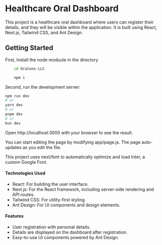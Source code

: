 # Healthcare Oral Dashboard

This project is a healthcare oral dashboard where users can register their details, and they will be visible within the application. It is built using React, Next.js, Tailwind CSS, and Ant Design.

## Getting Started

First, Install the node moduule in the directory

```bash
    cd Oralens-LLC
```
```bash
    npm i
```

Second, run the development server:

```bash
npm run dev
# or
yarn dev
# or
pnpm dev
# or
bun dev
```

Open http://localhost:3000 with your browser to see the result.

You can start editing the page by modifying app/page.js. The page auto-updates as you edit the file.

This project uses next/font to automatically optimize and load Inter, a custom Google Font.

#### Technologies Used

- React: For building the user interface.
- Next.js: For the React framework, including server-side rendering and API routes.
- Tailwind CSS: For utility-first styling.
- Ant Design: For UI components and design elements.

#### Features

- User registration with personal details.
- Details are displayed on the dashboard after registration.
- Easy-to-use UI components powered by Ant Design.

